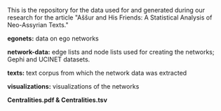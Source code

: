 This is the repository for the data used for and generated during our research for the article "Aššur and His Friends: A Statistical Analysis of Neo-Assyrian Texts." 

<b>egonets:</b> data on ego networks

<b>network-data:</b> edge lists and node lists used for creating the networks; Gephi and UCINET datasets.

<b>texts:</b> text corpus from which the network data was extracted

<b>visualizations:</b> visualizations of the networks

<b>Centralities.pdf & Centralities.tsv</b>
